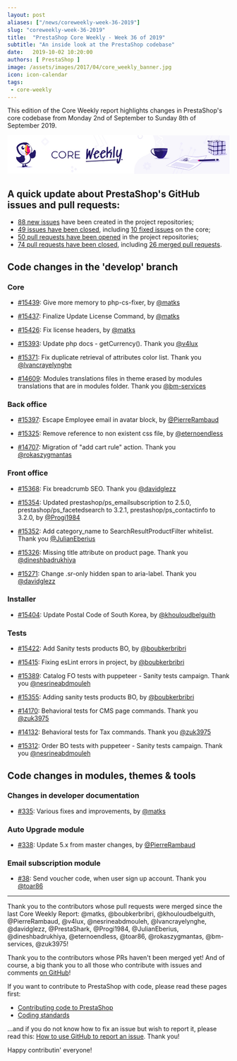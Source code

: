 ```yaml
---
layout: post
aliases: ["/news/coreweekly-week-36-2019"]
slug: "coreweekly-week-36-2019"
title:  "PrestaShop Core Weekly - Week 36 of 2019"
subtitle: "An inside look at the PrestaShop codebase"
date:   2019-10-02 10:20:00
authors: [ PrestaShop ]
image: /assets/images/2017/04/core_weekly_banner.jpg
icon: icon-calendar
tags:
 - core-weekly
---
```


This edition of the Core Weekly report highlights changes in PrestaShop's core codebase from Monday 2nd of September to Sunday 8th of September 2019.

![Core Weekly banner](/assets/images/2018/12/banner-core-weekly.jpg)


## A quick update about PrestaShop's GitHub issues and pull requests:

- [88 new issues](https://github.com/search?q=org%3APrestaShop+is%3Apublic++-repo%3Aprestashop%2Fprestashop.github.io++is%3Aissue+created%3A2019-09-02..2019-09-08) have been created in the project repositories;
- [49 issues have been closed](https://github.com/search?q=org%3APrestaShop+is%3Apublic++-repo%3Aprestashop%2Fprestashop.github.io++is%3Aissue+closed%3A2019-09-02..2019-09-08), including [10 fixed issues](https://github.com/search?q=org%3APrestaShop+is%3Apublic++-repo%3Aprestashop%2Fprestashop.github.io++is%3Aissue+label%3Afixed+closed%3A2019-09-02..2019-09-08) on the core;
- [50 pull requests have been opened](https://github.com/search?q=org%3APrestaShop+is%3Apublic++-repo%3Aprestashop%2Fprestashop.github.io++is%3Apr+created%3A2019-09-02..2019-09-08) in the project repositories;
- [74 pull requests have been closed](https://github.com/search?q=org%3APrestaShop+is%3Apublic++-repo%3Aprestashop%2Fprestashop.github.io++is%3Apr+closed%3A2019-09-02..2019-09-08), including [26 merged pull requests](https://github.com/search?q=org%3APrestaShop+is%3Apublic++-repo%3Aprestashop%2Fprestashop.github.io++is%3Apr+merged%3A2019-09-02..2019-09-08).


## Code changes in the 'develop' branch

### Core

* [#15439](https://github.com/PrestaShop/PrestaShop/pull/15439): Give more memory to php-cs-fixer, by [@matks](https://github.com/matks)

* [#15437](https://github.com/PrestaShop/PrestaShop/pull/15437): Finalize Update License Command, by [@matks](https://github.com/matks)

* [#15426](https://github.com/PrestaShop/PrestaShop/pull/15426): Fix license headers, by [@matks](https://github.com/matks)

* [#15393](https://github.com/PrestaShop/PrestaShop/pull/15393): Update php docs - getCurrency(). Thank you [@v4lux](https://github.com/v4lux)

* [#15371](https://github.com/PrestaShop/PrestaShop/pull/15371): Fix duplicate retrieval of attributes color list. Thank you [@lvancrayelynghe](https://github.com/lvancrayelynghe)

* [#14609](https://github.com/PrestaShop/PrestaShop/pull/14609): Modules translations files in theme erased by modules translations that are in modules folder. Thank you [@bm-services](https://github.com/bm-services)

### Back office

* [#15397](https://github.com/PrestaShop/PrestaShop/pull/15397): Escape Employee email in avatar block, by [@PierreRambaud](https://github.com/PierreRambaud)

* [#15325](https://github.com/PrestaShop/PrestaShop/pull/15325): Remove reference to non existent css file, by [@eternoendless](https://github.com/eternoendless)

* [#14707](https://github.com/PrestaShop/PrestaShop/pull/14707): Migration of "add cart rule" action. Thank you [@rokaszygmantas](https://github.com/rokaszygmantas)

### Front office

* [#15368](https://github.com/PrestaShop/PrestaShop/pull/15368): Fix breadcrumb SEO. Thank you [@davidglezz](https://github.com/davidglezz)

* [#15354](https://github.com/PrestaShop/PrestaShop/pull/15354): Updated prestashop/ps_emailsubscription to 2.5.0, prestashop/ps_facetedsearch to 3.2.1, prestashop/ps_contactinfo to 3.2.0, by [@Progi1984](https://github.com/Progi1984)

* [#15352](https://github.com/PrestaShop/PrestaShop/pull/15352): Add category_name to SearchResultProductFilter whitelist. Thank you [@JulianEberius](https://github.com/JulianEberius)

* [#15326](https://github.com/PrestaShop/PrestaShop/pull/15326): Missing title attribute on product page. Thank you [@dineshbadrukhiya](https://github.com/dineshbadrukhiya)

* [#15271](https://github.com/PrestaShop/PrestaShop/pull/15271): Change .sr-only hidden span to aria-label. Thank you [@davidglezz](https://github.com/davidglezz)

### Installer

* [#15404](https://github.com/PrestaShop/PrestaShop/pull/15404): Update Postal Code of South Korea, by [@khouloudbelguith](https://github.com/khouloudbelguith)

### Tests

* [#15422](https://github.com/PrestaShop/PrestaShop/pull/15422): Add Sanity tests products BO, by [@boubkerbribri](https://github.com/boubkerbribri)

* [#15415](https://github.com/PrestaShop/PrestaShop/pull/15415): Fixing esLint errors in project, by [@boubkerbribri](https://github.com/boubkerbribri)

* [#15389](https://github.com/PrestaShop/PrestaShop/pull/15389): Catalog FO tests with puppeteer - Sanity tests campaign. Thank you [@nesrineabdmouleh](https://github.com/nesrineabdmouleh)

* [#15355](https://github.com/PrestaShop/PrestaShop/pull/15355): Adding sanity tests products BO, by [@boubkerbribri](https://github.com/boubkerbribri)

* [#14170](https://github.com/PrestaShop/PrestaShop/pull/14170): Behavioral tests for CMS page commands. Thank you [@zuk3975](https://github.com/zuk3975)

* [#14132](https://github.com/PrestaShop/PrestaShop/pull/14132): Behavioral tests for Tax commands. Thank you [@zuk3975](https://github.com/zuk3975)

* [#15312](https://github.com/PrestaShop/PrestaShop/pull/15312): Order BO tests with puppeteer - Sanity tests campaign. Thank you [@nesrineabdmouleh](https://github.com/nesrineabdmouleh)

## Code changes in modules, themes & tools

### Changes in developer documentation

* [#335](https://github.com/PrestaShop/docs/pull/335): Various fixes and improvements, by [@matks](https://github.com/matks)

### Auto Upgrade module

* [#338](https://github.com/PrestaShop/autoupgrade/pull/338): Update 5.x from master changes, by [@PierreRambaud](https://github.com/PierreRambaud)

### Email subscription module

* [#38](https://github.com/PrestaShop/ps_emailsubscription/pull/38): Send voucher code, when user sign up account. Thank you [@toar86](https://github.com/toar86)

<hr />

Thank you to the contributors whose pull requests were merged since the last Core Weekly Report: @matks, @boubkerbribri, @khouloudbelguith, @PierreRambaud, @v4lux, @nesrineabdmouleh, @lvancrayelynghe, @davidglezz, @PrestaShark, @Progi1984, @JulianEberius, @dineshbadrukhiya, @eternoendless, @toar86, @rokaszygmantas, @bm-services, @zuk3975!

Thank you to the contributors whose PRs haven't been merged yet! And of course, a big thank you to all those who contribute with issues and comments [on GitHub](https://github.com/PrestaShop/PrestaShop)!

If you want to contribute to PrestaShop with code, please read these pages first:

 * [Contributing code to PrestaShop](https://devdocs.prestashop.com/1.7/contribute/contribution-guidelines/)
 * [Coding standards](https://devdocs.prestashop.com/1.7/development/coding-standards/)

...and if you do not know how to fix an issue but wish to report it, please read this: [How to use GitHub to report an issue](https://devdocs.prestashop.com/1.7/contribute/contribute-reporting-issues/). Thank you!

Happy contributin' everyone!
